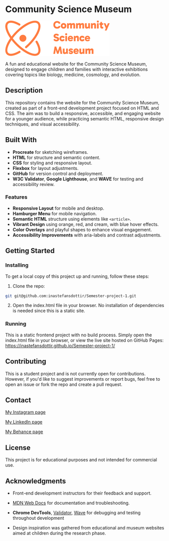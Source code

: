 # Community Science Museum

![image](./images/shared/logo-orange.png)

A fun and educational website for the Community Science Museum, designed to engage children and families with interactive exhibitions covering topics like biology, medicine, cosmology, and evolution.

## Description

This repository contains the website for the Community Science Museum, created as part of a front-end development project focused on HTML and CSS. The aim was to build a responsive, accessible, and engaging website for a younger audience, while practicing semantic HTML, responsive design techniques, and visual accessibility.

## Built With

- **Procreate** for sketching wireframes.
- **HTML** for structure and semantic content.
- **CSS** for styling and responsive layout.
- **Flexbox** for layout adjustments.
- **GitHub** for version control and deployment.
- **W3C Validator**, **Google Lighthouse**, and **WAVE** for testing and accessibility review.

### Features

- **Responsive Layout** for mobile and desktop.
- **Hamburger Menu** for mobile navigation.
- **Semantic HTML** structure using elements like `<article>`.
- **Vibrant Design** using orange, red, and cream, with blue hover effects.
- **Color Overlays** and playful shapes to enhance visual engagement.
- **Accessibility Improvements** with aria-labels and contrast adjustments.

## Getting Started

### Installing

To get a local copy of this project up and running, follow these steps:

1. Clone the repo:

```bash
git git@github.com:inastefansdottir/Semester-project-1.git
```

2. Open the index.html file in your browser. No installation of dependencies is needed since this is a static site.

### Running

This is a static frontend project with no build process. Simply open the index.html file in your browser, or view the live site hosted on GitHub Pages: https://inastefansdottir.github.io/Semester-project-1/

## Contributing

This is a student project and is not currently open for contributions. However, if you'd like to suggest improvements or report bugs, feel free to open an issue or fork the repo and create a pull request.

## Contact

[My Instagram page](https://www.instagram.com/inas.designs/)

[My LinkedIn page](https://www.linkedin.com/in/ina-s-stefansdottir-36b98b294/)

[My Behance page](https://www.behance.net/nasstefnsdttir)

## License

This project is for educational purposes and not intended for commercial use.

## Acknowledgments

- Front-end development instructors for their feedback and support.

- [MDN Web Docs](https://developer.mozilla.org/) for documentation and troubleshooting.

- **Chrome DevTools**, [Validator](https://validator.w3.org/#validate_by_input), [Wave](https://wave.webaim.org/) for debugging and testing throughout development

- Design inspiration was gathered from educational and museum websites aimed at children during the research phase.
